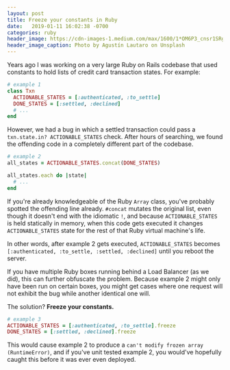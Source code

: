 ```yaml
---
layout: post
title: Freeze your constants in Ruby
date:   2019-01-11 16:02:38 -0700
categories: ruby
header_image: https://cdn-images-1.medium.com/max/1600/1*OM6P3_cnsr1SRg_k8hXdzg.jpeg
header_image_caption: Photo by Agustín Lautaro on Unsplash
---
```

Years ago I was working on a very large Ruby on Rails codebase that used
constants to hold lists of credit card transaction states. For example:

```ruby
# example 1
class Txn
  ACTIONABLE_STATES = [:authenticated, :to_settle]
  DONE_STATES = [:settled, :declined]
  # ...
end
```

However, we had a bug in which a settled transaction could pass a
`txn.state.in? ACTIONABLE_STATES` check. After hours of searching, we found the
offending code in a completely different part of the codebase.

```ruby
# example 2
all_states = ACTIONABLE_STATES.concat(DONE_STATES)

all_states.each do |state|
  # ...
end
```

If you're already knowledgeable of the Ruby `Array` class, you've probably spotted the offending line already. `#concat` mutates the original list, even though it doesn't end with the idiomatic `!`, and because `ACTIONABLE_STATES` is held statically in memory, when this code gets executed it changes `ACTIONABLE_STATES` state for the rest of that Ruby virtual machine's life.

In other words, after example 2 gets executed, `ACTIONABLE_STATES` becomes `[:authenticated, :to_settle, :settled, :declined]` until you reboot the server.

If you have multiple Ruby boxes running behind a Load Balancer (as we did), this can further obfuscate the problem. Because example 2 might only have been run on certain boxes, you might get cases where one request will not exhibit the bug while another identical one will.

The solution? **Freeze your constants.**

```ruby
# example 3
ACTIONABLE_STATES = [:authenticated, :to_settle].freeze
DONE_STATES = [:settled, :declined].freeze
```

This would cause example 2 to produce a `can't modify frozen array (RuntimeError)`, and if you've unit tested example 2, you would've hopefully caught this before it was ever even deployed.
